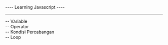 ---- Learning Javascript ----

<hr>
-- Variable <br>
-- Operator<br>
-- Kondisi Percabangan<br>
-- Loop<br>
